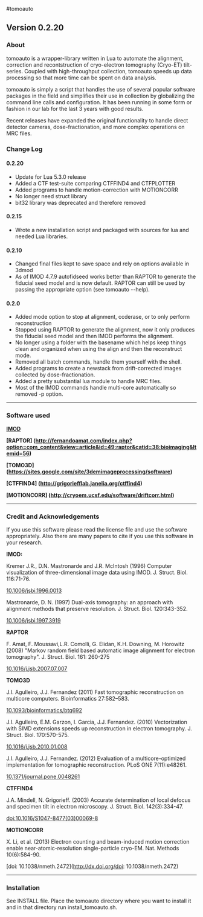 #tomoauto
## Version 0.2.20
### About
tomoauto is a wrapper-library written in Lua to automate the alignment,
correction and recontstruction of cryo-electron tomography (Cryo-ET)
tilt-series. Coupled with high-throughput collection, tomoauto
speeds up data processing so that more time can be spent on data analysis.

tomoauto is simply a script that handles the use of several popular software
packages in the field and simplifies their use in collection by globalizing the
command line calls and configuration. It has been running in some form or
fashion in our lab for the last 3 years with good results.

Recent releases have expanded the original functionality to handle direct
detector cameras, dose-fractionation, and more complex operations on MRC files.

### Change Log
#### 0.2.20
 * Update for Lua 5.3.0 release
 * Added a CTF test-suite comparing CTFFIND4 and CTFPLOTTER
 * Added programs to handle motion-correction with MOTIONCORR
 * No longer need struct library
 * bit32 library was deprecated and therefore removed
#### 0.2.15
 * Wrote a new installation script and packaged with sources for lua and needed
   Lua libraries.
#### 0.2.10
 * Changed final files kept to save space and rely on options available in 3dmod
 * As of IMOD 4.7.9 autofidseed works better than RAPTOR to generate the
   fiducial seed model and is now default. RAPTOR can still be used by passing
   the appropriate option (see tomoauto --help).
#### 0.2.0
 * Added mode option to stop at alignment, ccderase, or to only perform
   reconstruction
 * Stopped using RAPTOR to generate the alignment, now it only produces the
   fiducial seed model and then IMOD performs the alignment.
 * No longer using a folder with the basename which helps keep things clean and
   organized when using the align and then the reconstruct mode.
 * Removed all batch commands, handle them yourself with the shell.
 * Added programs to create a newstack from drift-corrected images collected by
   dose-fractionation.
 * Added a pretty substantial lua module to handle MRC files.
 * Most of the IMOD commands handle multi-core automatically so removed -p
   option.

---

### Software used

**[IMOD](http://bio3d.colorado.edu/imod/)**

**[RAPTOR]
(http://fernandoamat.com/index.php?option=com_content&view=article&id=49:raptor&catid=38:bioimaging&Itemid=56)**

**[TOMO3D]
(https://sites.google.com/site/3demimageprocessing/software)**

**[CTFFIND4]
(http://grigoriefflab.janelia.org/ctffind4)**

**[MOTIONCORR]
(http://cryoem.ucsf.edu/software/driftcorr.html)**

----

### Credit and Acknowledgements
If you use this software please read the license file and use the software
appropriately. Also there are many papers to cite if you use this software in
your research.

**IMOD:**

 Kremer J.R., D.N. Mastronarde and J.R. McIntosh (1996) Computer
visualization of three-dimensional image data using IMOD. J. Struct. Biol.
116:71-76.

[10.1006/jsbi.1996.0013](http://dx.doi.org/10.1006/jsbi.1996.0013)

Mastronarde, D. N. (1997) Dual-axis tomography: an approach with alignment
methods that preserve resolution. J. Struct. Biol. 120:343-352.

[10.1006/jsbi.1997.3919](http://dx.doi.org/10.1006/jsbi.1997.3919)

**RAPTOR**

F. Amat, F. Moussavi,L.R. Comolli, G. Elidan, K.H. Downing, M. Horowitz (2008)
"Markov random field based automatic image alignment for electron tomography".
J. Struct. Biol. 161: 260-275

[10.1016/j.jsb.2007.07.007](http://dx.doi.org/10.1016/j.jsb.2007.07.007)

**TOMO3D**

J.I. Agulleiro, J.J. Fernandez (2011) Fast tomographic reconstruction on
multicore computers. Bioinformatics 27:582–583.

[10.1093/bioinformatics/btq692](http://dx.doi.org/10.1093/bioinformatics/btq692)

J.I. Agulleiro, E.M. Garzon, I. Garcia, J.J. Fernandez. (2010)
Vectorization with SIMD extensions speeds up reconstruction in electron
tomography. J. Struct. Biol. 170:570-575.

[10.1016/j.jsb.2010.01.008](http://dx.doi.org/10.1016/j.jsb.2010.01.008)

J.I. Agulleiro, J.J. Fernandez. (2012) Evaluation of a multicore-optimized
implementation for tomographic reconstruction. PLoS ONE  7(11):e48261.

[10.1371/journal.pone.0048261](http://dx.doi.org/10.1371/journal.pone.0048261)

**CTFFIND4**

J.A. Mindell, N. Grigorieff. (2003) Accurate determination of local defocus and
specimen tilt in electron microscopy. J. Struct. Biol. 142(3):334-47.

[doi:10.1016/S1047-8477(03)00069-8](http://dx.doi.org/10.1016/S1047-8477(03)00069-8)

**MOTIONCORR**

X. Li, et al. (2013) Electron counting and beam-induced motion correction enable
near-atomic-resolution single-particle cryo-EM. Nat. Methods 10(6):584-90.

[doi: 10.1038/nmeth.2472](http://dx.doi.org/doi: 10.1038/nmeth.2472)

----

### Installation
See INSTALL file. Place the tomoauto directory where you want to install it and
in that directory run install_tomoauto.sh.
